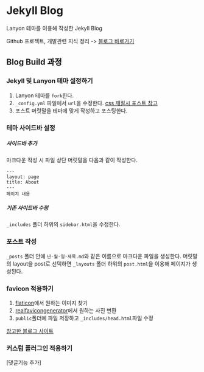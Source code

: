 # Jekyll Blog
Lanyon 테마를 이용해 작성한 Jekyll Blog

Github 프로젝트, 개발관련 지식 정리 -> [블로그 바로가기](https://haram8009.github.io)

## Blog Build 과정
### Jekyll 및 Lanyon 테마 설정하기
1. Lanyon 테마를 `fork`한다.
2. `_config.yml` 파일에서 `url`을 수정한다. [css 깨질시 포스트 참고](https://haram8009.github.io//2021/12/11/Css-%EA%B9%A8%EC%A7%90/)
3. 포스트 머릿말을 테마에 맞게 작성하고 포스팅한다.
### 테마 사이드바 설정
##### 사이드바 추가
마크다운 작성 시 파일 상단 머릿말을 다음과 같이 작성한다.
```
---
layout: page
title: About
---
페이지 내용
```
##### 기존 사이드바 수정
`_includes` 폴더 하위의 `sidebar.html`을 수정한다.

### 포스트 작성
`_posts` 폴더 안에 `년-월-일-제목.md`와 같은 이름으로 마크다운 파일을 생성한다.
머릿말의 layout을 post로 선택하면 `_layouts` 폴더 하위의 `post.html`을 이용해 페이지가 생성된다.

### favicon 적용하기
1. [flaticon](https://www.flaticon.com/)에서 원하는 이미지 찾기
2. [realfavicongenerator](https://realfavicongenerator.net/)에서 원하는 사진 변환
3. `public`폴더에 파일 저장하고 `_includes/head.html`파일 수정

[참고한 블로그 사이트](https://velog.io/@eona1301/Github-Blog-%ED%8C%8C%EB%B9%84%EC%BD%98Favicon-%EC%84%B8%ED%8C%85%ED%95%98%EA%B8%B0)

### 커스텀 플러그인 적용하기
[댓글기능 추가]
